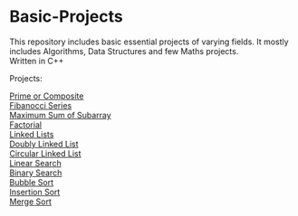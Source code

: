 # Basic-Projects
This repository includes basic essential projects of varying fields. It mostly includes Algorithms, Data Structures and few Maths projects.<br/>
Written  in C++

Projects: <br/>

[Prime or Composite](https://github.com/RushikeshTote/Basic-Projects/blob/master/Prime%20or%20Composite.cpp) <br/>
[Fibanocci Series](https://github.com/RushikeshTote/Basic-Projects/blob/master/Fibonacci%20Series.cpp) <br/>
[Maximum Sum of Subarray](https://github.com/RushikeshTote/Basic-Projects/blob/master/Maximum%20Sum-Subarray.cpp)<br/>
[Factorial](https://github.com/RushikeshTote/Basic-Projects/blob/master/Factorial.cpp)<br/>
[Linked Lists](https://github.com/RushikeshTote/Basic-Projects/blob/master/Adding%20values%20to%20Linked%20List.cpp) <br/>
[Doubly Linked List](https://github.com/RushikeshTote/Basic-Projects/blob/master/Adding%20value%20to%20Doubly%20Linked%20List.cpp) <br/>
[Circular Linked List](https://github.com/RushikeshTote/Basic-Projects/blob/master/Adding%20values%20to%20Circular%20Linked%20Lists.cpp) </br>
[Linear Search](https://github.com/RushikeshTote/Basic-Projects/blob/master/Linear%20Search.cpp)<br/>
[Binary Search](https://github.com/RushikeshTote/Basic-Projects/blob/master/Binary%20Search.cpp)<br/>
[Bubble Sort](https://github.com/RushikeshTote/Basic-Projects/blob/master/Bubble%20Sort%2Ccpp)<br/>
[Insertion Sort](https://github.com/RushikeshTote/Basic-Projects/blob/master/Insertion%20Sort.cpp)<br/>
[Merge Sort](https://github.com/RushikeshTote/Basic-Projects/blob/master/Merge%20Sort.cpp)<br/>
